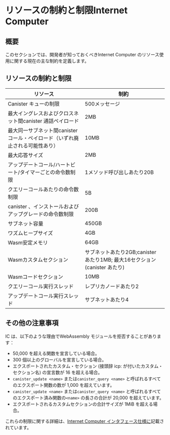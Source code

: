 # リソースの制約と制限Internet Computer

## 概要

このセクションでは、開発者が知っておくべきInternet Computer のリソース使用に関する現在の主な制約を定義します。

## リソースの制約と制限

| リソース | 制約 |
| --- | --- |
| Canister キューの制限 | 500メッセージ |
| 最大イングレスおよびクロスネット間canister 通話ペイロード | 2MB |
| 最大同一サブネット間canister コール・ペイロード（いずれ廃止される可能性あり） | 10MB |
| 最大応答サイズ | 2MB |
| アップデートコール/ハートビート/タイマーごとの命令数制限 | 1メソッド呼び出しあたり20B |
| クエリーコールあたりの命令数制限 | 5B |
| canister 、インストールおよびアップグレードの命令数制限 | 200B |
| サブネット容量 | 450GB |
| ワズムヒープサイズ | 4GB |
| Wasm安定メモリ | 64GB |
| Wasmカスタムセクション | サブネットあたり2GB;canister あたり1MB; 最大16セクション (canister あたり) |
| Wasmコードセクション | 10MB |
| クエリーコール実行スレッド | レプリカノードあたり2 |
| アップデートコール実行スレッド | サブネットあたり4 |

## その他の注意事項

IC は、以下のような理由でWebAssembly モジュールを拒否することがあります：

- 50,000 を超える関数を宣言している場合。
- 300 個以上のグローバルを宣言している場合。
- エクスポートされたカスタム・セクション (接頭辞 icp: が付いたカスタム・セクション名) の宣言数が 16 を超える場合。
- `canister_update <name>` または`canister_query <name>` と呼ばれるすべてのエクスポート関数の数が 1,000 を超えています。
- `canister_update <name>` または`canister_query <name>` と呼ばれるすべてのエクスポート済み関数の`<name>` の長さの合計が 20,000 を超えています。
- エクスポートされるカスタムセクションの合計サイズが 1MiB を超える場合。

これらの制限に関する詳細は、[Internet Computer インタフェース仕様に](https://internetcomputer.org/docs/current/references/ic-interface-spec/#system-api-module)記載されています。

<!---
# Resource constraints and limits on the Internet Computer

## Overview

This section defines the current main constraints regarding resource usage on the Internet Computer that developers should be aware of.

## Resource constraints and limits

| Resource          | Constraint            |
|-------------------|-----------------------|
| Canister queue limit | 500 messages        |
| Maximum ingress and cross-net inter-canister call payload | 2MB |
| Maximum same-subnet inter-canister call payload (may be deprecated at some point)| 10MB |
| Maximum response size | 2MB |
| Instruction limit per update call/heartbeat/timer | 20B per method invocation |
| Instruction limit query calls | 5B |
| Instruction limit for canister install and upgrade | 200B |
| Subnet capacity | 450GB |
| Wasm heap size | 4GB |
| Wasm stable memory | 64GB |
| Wasm custom sections| 2GB per subnet; 1MB per canister; 16 sections at most (per canister)|
| Wasm code section | 10MB |
| Query calls execution threads | 2 per replica node |
| Update calls execution threads| 4 per subnet |


## Additional notes

The IC may reject WebAssembly modules for reasons such that:

- They declare more than 50,000 functions.
- They declare more than 300 globals. 
- They declare more than 16 exported custom sections (the custom section names with prefix icp:).
- The number of all exported functions called `canister_update <name>` or `canister_query <name>` exceeds 1,000.
- The sum of `<name>` lengths in all exported functions called `canister_update <name>` or `canister_query <name>` exceeds 20,000.
- The total size of the exported custom sections exceeds 1MiB.

More information regarding these restrictions can be found in the [Internet Computer interface specification](https://internetcomputer.org/docs/current/references/ic-interface-spec/#system-api-module).

-->
